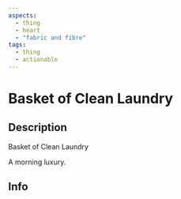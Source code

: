 ```yaml
---
aspects:
  - thing
  - heart
  - "fabric and fibre"
tags:
  - thing
  - actionable
---
```


# Basket of Clean Laundry

## Description
Basket of Clean Laundry

A morning luxury.
## Info
